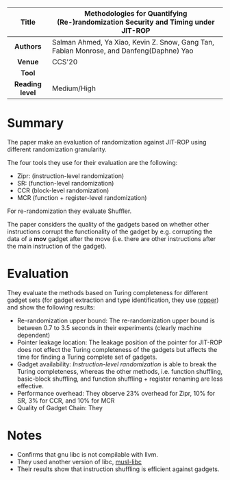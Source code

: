 | **Title**     | 	Methodologies for Quantifying (Re-)randomization Security and Timing under JIT-ROP                                          |
|:-------------:|-------------------------------------------------------------------------------------------------------------------------------|
| **Authors**   | Salman Ahmed, Ya Xiao, Kevin Z. Snow, Gang Tan, Fabian Monrose, and Danfeng(Daphne) Yao                                       |
| **Venue**     | CCS'20                                                                                                                        |
| **Tool**      |                                                    |
| **Reading level** | Medium/High                                                                                                               |



# Summary
The paper make an evaluation of randomization against JIT-ROP using different 
randomization granularity.

The four tools they use for their evaluation are the following:
- Zipr: (instruction-level randomization)
- SR: (function-level randomization)
- CCR (block-level randomization)
- MCR (function + register-level randomization)

For re-randomization they evaluate Shuffler.

The paper considers the quality of the gadgets based on whether other instructions corrupt the functionality of
the gadget by e.g. corrupting the data of a **mov** gadget after the move (i.e. there are other instructions after 
the main instruction of the gadget). 

# Evaluation
They evaluate the methods based on Turing completeness for different gadget sets 
(for gadget extraction and type identification, they
use [ropper](https://github.com/sashs/Ropper)) and show the following results:


- Re-randomization upper bound: The re-randomization upper bound is between 0.7 to 3.5 seconds in their experiments (clearly machine dependent)  
- Pointer leakage location: The leakage position of the pointer for JIT-ROP does not effect the Turing completeness of
  the gadgets but affects the time for finding a Turing complete set of gadgets.
- Gadget availability: *Instruction-level randomization* is able to break the Turing completeness, whereas the other methods, i.e. 
  function shuffling, basic-block shuffling, and function shuffling + register renaming are less effective.
- Performance overhead: They observe 23% overhead for Zipr, 10% for SR, 3% for CCR, and 10% for MCR
- Quality of Gadget Chain: They 


# Notes
- Confirms that gnu libc is not compilable with llvm.
- They used another version of libc, [musl-libc](https://musl.libc.org/)
- Their results show that instruction shuffling is efficient against gadgets.

